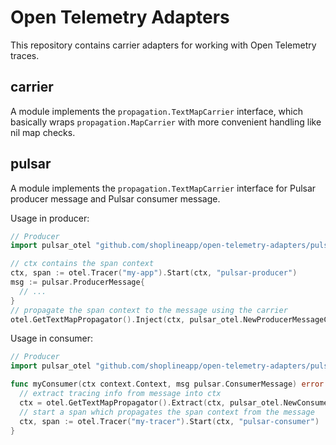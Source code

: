 # Open Telemetry Adapters

This repository contains carrier adapters for working with Open Telemetry traces.

## carrier

A module implements the `propagation.TextMapCarrier` interface, which basically wraps `propagation.MapCarrier` with more convenient handling like nil map checks.

## pulsar

A module implements the `propagation.TextMapCarrier` interface for Pulsar producer message and Pulsar consumer message.

Usage in producer:

```go
// Producer
import pulsar_otel "github.com/shoplineapp/open-telemetry-adapters/pulsar"

// ctx contains the span context
ctx, span := otel.Tracer("my-app").Start(ctx, "pulsar-producer")
msg := pulsar.ProducerMessage{
  // ...
}
// propagate the span context to the message using the carrier
otel.GetTextMapPropagator().Inject(ctx, pulsar_otel.NewProducerMessageCarrier(&msg))
```

Usage in consumer:

```go
// Producer
import pulsar_otel "github.com/shoplineapp/open-telemetry-adapters/pulsar"

func myConsumer(ctx context.Context, msg pulsar.ConsumerMessage) error {
  // extract tracing info from message into ctx
  ctx = otel.GetTextMapPropagator().Extract(ctx, pulsar_otel.NewConsumerMessageCarrier(msg))
  // start a span which propagates the span context from the message
  ctx, span := otel.Tracer("my-tracer").Start(ctx, "pulsar-consumer")
}
```
